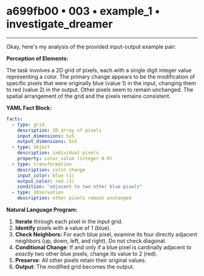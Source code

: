 # a699fb00 • 003 • example_1 • investigate_dreamer

---
Okay, here's my analysis of the provided input-output example pair:

**Perception of Elements:**

The task involves a 2D grid of pixels, each with a single digit integer value representing a color. The primary change appears to be the modification of specific pixels that were originally blue (value 1) in the input, changing them to red (value 2) in the output. Other pixels seem to remain unchanged. The spatial arrangement of the grid and the pixels remains consistent.

**YAML Fact Block:**



```yaml
facts:
  - type: grid
    description: 2D array of pixels
    input_dimensions: 5x5
    output_dimensions: 5x5
  - type: object
    description: individual pixels
    property: color_value (integer 0-9)
  - type: transformation
    description: color change
    input_color: blue (1)
    output_color: red (2)
    condition: "adjacent to two other blue pixels"
  - type: observation
    description: other pixels remain unchanged
```



**Natural Language Program:**

1.  **Iterate** through each pixel in the input grid.
2.  **Identify** pixels with a value of 1 (blue).
3.  **Check Neighbors:** For each blue pixel, examine its four directly adjacent neighbors (up, down, left, and right). Do not check diagonal.
4.   **Conditional Change**: If and only if a blue pixel is cardinally adjacent to *exactly* two other blue pixels, change its value to 2 (red).
5.  **Preserve**: All other pixels retain their original values.
6.  **Output**: The modified grid becomes the output.


